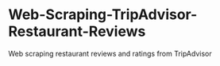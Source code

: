 # Web-Scraping-TripAdvisor-Restaurant-Reviews
Web scraping restaurant reviews and ratings from TripAdvisor
